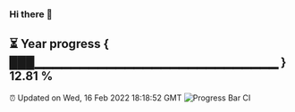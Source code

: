 ### Hi there 👋
⏳ Year progress { ███▁▁▁▁▁▁▁▁▁▁▁▁▁▁▁▁▁▁▁▁▁▁▁▁▁▁▁ } 12.81 %
---
⏰ Updated on Wed, 16 Feb 2022 18:18:52 GMT
![Progress Bar CI](https://github.com/liununu/liununu/workflows/Progress%20Bar%20CI/badge.svg)
